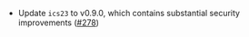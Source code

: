 - Update `ics23` to v0.9.0, which contains substantial security improvements
  ([#278](https://github.com/cosmos/ibc-rs/issues/278))